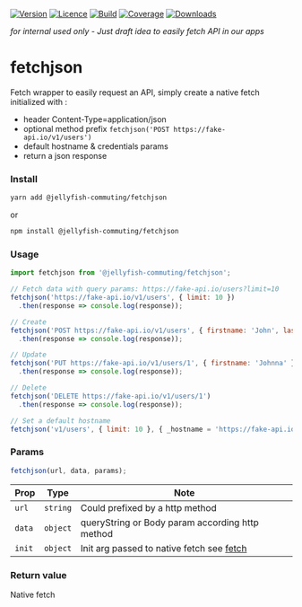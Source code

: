 [![Version](https://img.shields.io/npm/v/@jellyfish-commuting/fetchjson)](https://www.npmjs.com/package/@jellyfish-commuting/fetchjson)
[![Licence](https://img.shields.io/npm/l/@jellyfish-commuting/fetchjson)](https://en.wikipedia.org/wiki/MIT_license)
[![Build](https://img.shields.io/travis/jellyfish-commuting/fetchjson)](https://travis-ci.org/github/jellyfish-commuting/fetchjson)
[![Coverage](https://img.shields.io/codecov/c/github/jellyfish-commuting/fetchjson)](https://codecov.io/gh/jellyfish-commuting/fetchjson)
[![Downloads](https://img.shields.io/npm/dt/@jellyfish-commuting/fetchjson)](https://www.npmjs.com/package/@jellyfish-commuting/fetchjson)

_for internal used only - Just draft idea to easily fetch API in our apps_

# fetchjson
Fetch wrapper to easily request an API, simply create a native fetch initialized with :
- header Content-Type=application/json
- optional method prefix    `fetchjson('POST https://fake-api.io/v1/users')`
- default hostname & credentials params
- return a json response


### Install

```bash
yarn add @jellyfish-commuting/fetchjson
```
or
```bash
npm install @jellyfish-commuting/fetchjson
```
### Usage

```javascript
import fetchjson from '@jellyfish-commuting/fetchjson';

// Fetch data with query params: https://fake-api.io/users?limit=10
fetchjson('https://fake-api.io/v1/users', { limit: 10 })
  .then(response => console.log(response));

// Create
fetchjson('POST https://fake-api.io/v1/users', { firstname: 'John', lastname: 'Doe' })
  .then(response => console.log(response));

// Update
fetchjson('PUT https://fake-api.io/v1/users/1', { firstname: 'Johnna' })
  .then(response => console.log(response));

// Delete
fetchjson('DELETE https://fake-api.io/v1/users/1')
  .then(response => console.log(response));

// Set a default hostname
fetchjson('v1/users', { limit: 10 }, { _hostname = 'https://fake-api.io' });

```

### Params

```javascript
fetchjson(url, data, params);
```

| Prop   | Type     |  Note                                     |
|--------|----------|-------------------------------------------|
| `url`  | `string` | Could prefixed by a http method           |
| `data` | `object` | queryString or Body param according http method  |
| `init` | `object` | Init arg passed to native fetch see [fetch](https://developer.mozilla.org/en-US/docs/Web/API/WindowOrWorkerGlobalScope/fetch) |


### Return value

Native fetch

